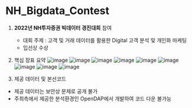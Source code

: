 # NH_Bigdata_Contest
1. **2022년 NH투자증권 빅데이터 경진대회** 참여 
    - 대회 주제 : 고객 및 거래 데이터를 활용한 Digital 고객 분석 및 개인화 마케팅 
    - 입선상 수상

2. 핵심 장표 요약
![image](https://user-images.githubusercontent.com/79136542/210935341-70d2a29e-745c-4db4-b769-11cdc4a6b3dc.png)
![image](https://user-images.githubusercontent.com/79136542/210935365-ca054bfb-017e-478d-aabf-1534a7fb8342.png)
![image](https://user-images.githubusercontent.com/79136542/210935373-2baff030-c16e-4e20-b88c-b8ca778516af.png)
![image](https://user-images.githubusercontent.com/79136542/210935386-73f0166b-f317-4e19-a916-c950dbf0d4f0.png)
![image](https://user-images.githubusercontent.com/79136542/210935393-fe676473-027b-4aff-97c2-8146b8836365.png)
![image](https://user-images.githubusercontent.com/79136542/210935408-73bf706a-3749-466f-b80b-00ab03190a7f.png)
![image](https://user-images.githubusercontent.com/79136542/210935423-919130c4-6457-47bc-ae89-6169071f59ba.png)
![image](https://user-images.githubusercontent.com/79136542/210935440-bcd82c8d-9acd-438b-806b-4fe4595670cc.png)
![image](https://user-images.githubusercontent.com/79136542/210935457-63ec48d1-2995-4e88-b772-28c30b858cca.png)

3. 제공 데이터 및 본선코드

  - 제공 데이터는 보안상 문제로 공개 불가
  - 주최측에서 제공한 분석환경인 OpenDAP에서 개발하여 코드 다운 불가능
